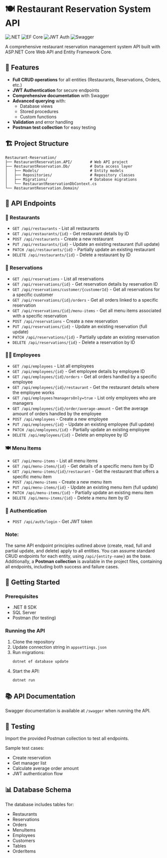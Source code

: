 # 🍽️ Restaurant Reservation System API

![.NET](https://img.shields.io/badge/.NET-8-512BD4?logo=dotnet)
![EF Core](https://img.shields.io/badge/EF_Core-7.0-green)
![JWT Auth](https://img.shields.io/badge/JWT-Auth-orange)
![Swagger](https://img.shields.io/badge/Swagger-Docs-85EA2D)

A comprehensive restaurant reservation management system API built with ASP.NET Core Web API and Entity Framework Core.

## 🌟 Features

- **Full CRUD operations** for all entities (Restaurants, Reservations, Orders, etc.)
- **JWT Authentication** for secure endpoints
- **Comprehensive documentation** with Swagger
- **Advanced querying** with:
  - Database views
  - Stored procedures
  - Custom functions
- **Validation** and error handling
- **Postman test collection** for easy testing

## 🏗️ Project Structure

```
Restaurant-Reservation/
├── RestaurantReservation.API/        # Web API project
├── RestaurantReservation.Db/         # Data access layer
│   ├── Models/                       # Entity models
│   ├── Repositories/                 # Repository classes
│   ├── Migrations/                   # Database migrations
│   └── RestaurantReservationDbContext.cs
└── RestaurantReservation.Domain/            
```

## 🔌 API Endpoints

### 📍 Restaurants
- `GET /api/restaurants` - List all restaurants
- `GET /api/restaurants/{id}` - Get restaurant details by ID
- `POST /api/restaurants` - Create a new restaurant
- `PUT /api/restaurants/{id}` - Update an existing restaurant (full update)
- `PATCH /api/restaurants/{id}` - Partially update an existing restaurant
- `DELETE /api/restaurants/{id}` - Delete a restaurant by ID

### 📅 Reservations
- `GET /api/reservations` - List all reservations
- `GET /api/reservations/{id}` - Get reservation details by reservation ID
- `GET /api/reservations/customer/{customerId}` - Get all reservations for a specific customer
- `GET /api/reservations/{id}/orders` - Get all orders linked to a specific reservation
- `GET /api/reservations/{id}/menu-items` - Get all menu items associated with a specific reservation
- `POST /api/reservations` - Create a new reservation
- `PUT /api/reservations/{id}` - Update an existing reservation (full update)
- `PATCH /api/reservations/{id}` - Partially update an existing reservation
- `DELETE /api/reservations/{id}` - Delete a reservation by ID


### 👨‍🍳 Employees
- `GET /api/employees` - List all employees
- `GET /api/employees/{id}` - Get employee details by employee ID
- `GET /api/employees/{id}/orders` - Get all orders handled by a specific employee
- `GET /api/employees/{id}/restaurant` - Get the restaurant details where the employee works
- `GET /api/employees?managersOnly=true` - List only employees who are managers
- `GET /api/employees/{id}/order/average-amount` - Get the average amount of orders handled by the employee
- `POST /api/employees` - Create a new employee
- `PUT /api/employees/{id}` - Update an existing employee (full update)
- `PATCH /api/employees/{id}` - Partially update an existing employee
- `DELETE /api/employees/{id}` - Delete an employee by ID


### 🍽️ Menu Items
- `GET /api/menu-items` - List all menu items
- `GET /api/menu-items/{id}` - Get details of a specific menu item by ID
- `GET /api/menu-items/{id}/restaurant` - Get the restaurant that offers a specific menu item
- `POST /api/menu-items` - Create a new menu item
- `PUT /api/menu-items/{id}` - Update an existing menu item (full update)
- `PATCH /api/menu-items/{id}` - Partially update an existing menu item
- `DELETE /api/menu-items/{id}` - Delete a menu item by ID


### 🔐 Authentication
- `POST /api/auth/login` - Get JWT token

### **Note:**
The same API endpoint principles outlined above (create, read, full and partial update, and delete) apply to all entities. You can assume standard CRUD endpoints for each entity, using `/api/{entity-name}` as the base. Additionally, a **Postman collection** is available in the project files, containing all endpoints, including both success and failure cases.

## 🚀 Getting Started

### Prerequisites
- .NET 8 SDK
- SQL Server
- Postman (for testing)

### Running the API
1. Clone the repository
2. Update connection string in `appsettings.json`
3. Run migrations:
   ```bash
   dotnet ef database update
   ```
4. Start the API:
   ```bash
   dotnet run
   ```

## 📚 API Documentation

Swagger documentation is available at `/swagger` when running the API.

## 🧪 Testing

Import the provided Postman collection to test all endpoints.

Sample test cases:
- Create reservation
- Get manager list
- Calculate average order amount
- JWT authentication flow

## 📊 Database Schema

The database includes tables for:
- Restaurants
- Reservations
- Orders
- MenuItems
- Employees
- Customers
- Tables
- OrderItems
